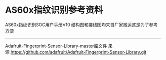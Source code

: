 AS60x指纹识别参考资料
===========================
AS60x指纹识别SOC用户手册V10
结构图和接线图均来自厂家搬运这是为了参考方便
****
Adafruit-Fingerprint-Sensor-Library-master库文件
来源:https://github.com/adafruit/Adafruit-Fingerprint-Sensor-Library.git
